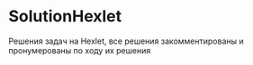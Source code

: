 # SolutionHexlet
Решения задач на Hexlet, все решения закомментированы и пронумерованы по ходу их решения
